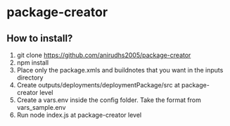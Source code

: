 # package-creator

## How to install?
1. git clone https://github.com/anirudhs2005/package-creator
1. npm install
1. Place only the package.xmls and buildnotes that you want in the inputs directory
1. Create outputs/deployments/deploymentPackage/src at package-creator level
1. Create a vars.env inside the config folder. Take the format from vars_sample.env
1. Run node index.js at package-creator level